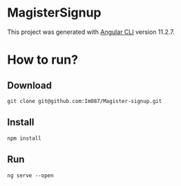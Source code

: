 # MagisterSignup

This project was generated with [Angular CLI](https://github.com/angular/angular-cli) version 11.2.7.

# How to run?

## Download

```
git clone git@github.com:Im087/Magister-signup.git
```

## Install

```
npm install
```

## Run

```
ng serve --open
```

